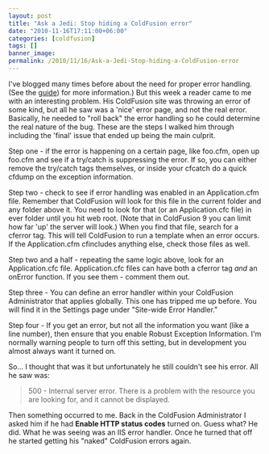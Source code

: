 ```yaml
---
layout: post
title: "Ask a Jedi: Stop hiding a ColdFusion error"
date: "2010-11-16T17:11:00+06:00"
categories: [coldfusion]
tags: []
banner_image: 
permalink: /2010/11/16/Ask-a-Jedi-Stop-hiding-a-ColdFusion-error
---
```


I've blogged many times before about the need for proper error handling. (See the <a href="https://www.raymondcamden.com//2007/12/05/The-Complete-Guide-to-Adding-Error-Handling-to-Your-ColdFusion-Application">guide</a>) for more information.) But this week a reader came to me with an interesting problem. His ColdFusion site was throwing an error of some kind, but all he saw was a 'nice' error page, and not the real error. Basically, he needed to "roll back" the error handling so he could determine the real nature of the bug. These are the steps I walked him through including the 'final' issue that ended up being the main culprit.
<!--more-->
Step one - if the error is happening on a certain page, like foo.cfm, open up foo.cfm and see if a try/catch is suppressing the error. If so, you can either remove the try/catch tags themselves, or inside your cfcatch do a quick cfdump on the exception information. 

Step two - check to see if error handling was enabled in an Application.cfm file. Remember that ColdFusion will look for this file in the current folder and any folder above it. You need to look for that (or an Application.cfc file) in ever folder until you hit web root. (Note that in ColdFusion 9 you can limit how far 'up' the server will look.) When you find that file, search for a cferror tag. This will tell ColdFusion to run a template when an error occurs. If the Application.cfm cfincludes anything else, check those files as well.

Step two and a half - repeating the same logic above, look for an Application.cfc file. Application.cfc files can have both a cferror tag <i>and</i> an onError function. If you see them - comment them out.

Step three - You can define an error handler within your ColdFusion Administrator that applies globally. This one has tripped me up before. You will find it in the Settings page under "Site-wide Error Handler."

Step four - If you get an error, but not all the information you want (like a line number), then ensure that you enable Robust Exception Information. I'm normally warning people to turn off this setting, but in development you almost always want it turned on.

So... I thought that was it but unfortunately he still couldn't see his error. All he saw was:

<blockquote>
500 - Internal server error.
There is a problem with the resource you are looking for, and it cannot be displayed.
</blockquote>

Then something occurred to me. Back in the ColdFusion Administrator I asked him if he had <b>Enable HTTP status codes</b> turned on. Guess what? He did. What he was seeing was an IIS error handler. Once he turned that off he started getting his "naked" ColdFusion errors again.